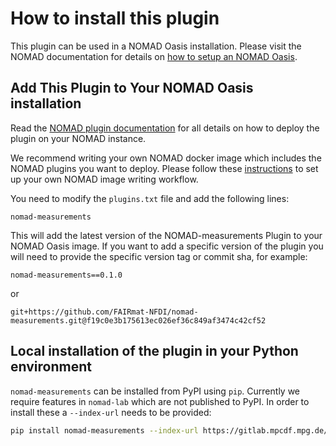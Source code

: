 # How to install this plugin

This plugin can be used in a NOMAD Oasis installation. Please visit the NOMAD documentation for details on [how to setup an NOMAD Oasis](https://nomad-lab.eu/prod/v1/staging/docs/howto/oasis/install.html).



## Add This Plugin to Your NOMAD Oasis installation

Read the [NOMAD plugin documentation](https://nomad-lab.eu/prod/v1/staging/docs/howto/oasis/plugins_install.html) for all details on how to deploy the plugin on your NOMAD instance.

We recommend writing your own NOMAD docker image which includes the NOMAD plugins you want to deploy. Please follow these [instructions](https://nomad-lab.eu/prod/v1/staging/docs/howto/oasis/plugins_install.html) to set up your own NOMAD image writing workflow.

You need to modify the `plugins.txt` file and add the following lines:

```
nomad-measurements
``` 

This will add the latest version of the NOMAD-measurements Plugin to your NOMAD Oasis image. 
If you want to add a specific version of the plugin you will need to provide the specific version tag or commit sha, for example:

```
nomad-measurements==0.1.0
```
or
```
git+https://github.com/FAIRmat-NFDI/nomad-measurements.git@f19c0e3b175613ec026ef36c849af3474c42cf52
```

## Local installation of the plugin in your Python environment

`nomad-measurements` can be installed from PyPI using `pip`.
Currently we require features in `nomad-lab` which are not published to PyPI.
In order to install these a `--index-url` needs to be provided:
```sh
pip install nomad-measurements --index-url https://gitlab.mpcdf.mpg.de/api/v4/projects/2187/packages/pypi/simple
```


